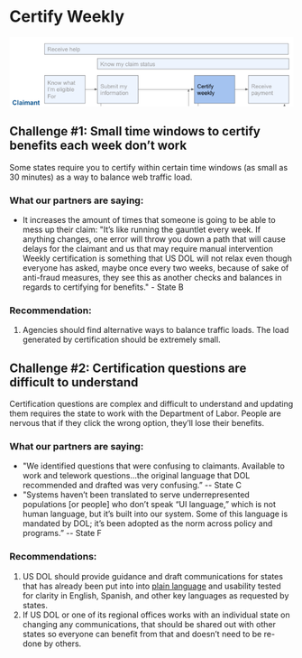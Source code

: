 # Certify Weekly

![](../../.gitbook/assets/screen-shot-2021-02-28-at-1.58.07-pm.png)

## Challenge \#1: Small time windows to certify benefits each week don’t work 

Some states require you to certify within certain time windows \(as small as 30 minutes\) as a way to balance web traffic load.

### What our partners are saying:

* It increases the amount of times that someone is going to be able to mess up their claim: "It’s like running the gauntlet every week. If anything changes, one error will throw you down a path that will cause delays for the claimant and us that may require manual intervention Weekly certification is something that US DOL will not relax even though everyone has asked, maybe once every two weeks, because of sake of anti-fraud measures, they see this as another checks and balances in regards to certifying for benefits." - State B 

### Recommendation: 

1. Agencies should find alternative ways to balance traffic loads. The load generated by certification should be extremely small.

## Challenge \#2: Certification questions are difficult to understand

Certification questions are complex and difficult to understand and updating them requires the state to work with the Department of Labor. People are nervous that if they click the wrong option, they’ll lose their benefits.

### What our partners are saying:

* "We identified questions that were confusing to claimants. Available to work and telework questions...the original language that DOL recommended and drafted was very confusing.” -- State C 
* "Systems haven’t been translated to serve underrepresented populations \[or people\] who don’t speak “UI language,” which is not human language, but it’s built into our system. Some of this language is mandated by DOL; it’s been adopted as the norm across policy and programs.” -- State F 

### Recommendations:

1. US DOL should provide guidance and draft communications for states that has already been put into into [plain language](http://plainlanguage.gov) and usability tested for clarity in English, Spanish, and other key languages as requested by states. 
2. If US DOL or one of its regional offices works with an individual state on changing any communications, that should be shared out with other states so everyone can benefit from that and doesn’t need to be re-done by others.

